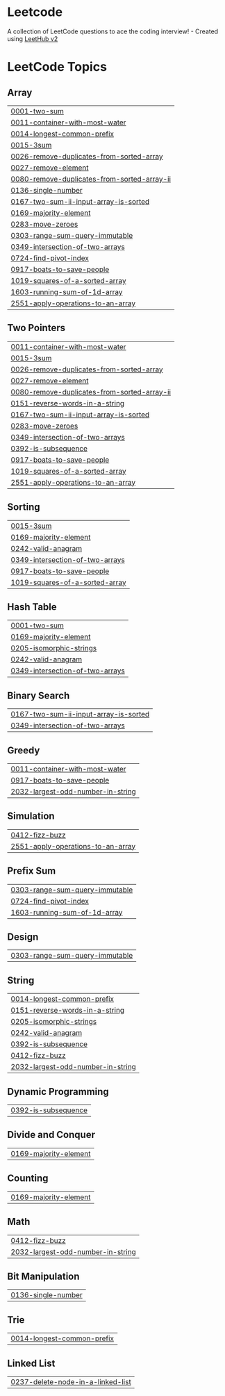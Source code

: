 # Leetcode
A collection of LeetCode questions to ace the coding interview! - Created using [LeetHub v2](https://github.com/arunbhardwaj/LeetHub-2.0)

<!---LeetCode Topics Start-->
# LeetCode Topics
## Array
|  |
| ------- |
| [0001-two-sum](https://github.com/harinii-a/Leetcode/tree/master/0001-two-sum) |
| [0011-container-with-most-water](https://github.com/harinii-a/Leetcode/tree/master/0011-container-with-most-water) |
| [0014-longest-common-prefix](https://github.com/harinii-a/Leetcode/tree/master/0014-longest-common-prefix) |
| [0015-3sum](https://github.com/harinii-a/Leetcode/tree/master/0015-3sum) |
| [0026-remove-duplicates-from-sorted-array](https://github.com/harinii-a/Leetcode/tree/master/0026-remove-duplicates-from-sorted-array) |
| [0027-remove-element](https://github.com/harinii-a/Leetcode/tree/master/0027-remove-element) |
| [0080-remove-duplicates-from-sorted-array-ii](https://github.com/harinii-a/Leetcode/tree/master/0080-remove-duplicates-from-sorted-array-ii) |
| [0136-single-number](https://github.com/harinii-a/Leetcode/tree/master/0136-single-number) |
| [0167-two-sum-ii-input-array-is-sorted](https://github.com/harinii-a/Leetcode/tree/master/0167-two-sum-ii-input-array-is-sorted) |
| [0169-majority-element](https://github.com/harinii-a/Leetcode/tree/master/0169-majority-element) |
| [0283-move-zeroes](https://github.com/harinii-a/Leetcode/tree/master/0283-move-zeroes) |
| [0303-range-sum-query-immutable](https://github.com/harinii-a/Leetcode/tree/master/0303-range-sum-query-immutable) |
| [0349-intersection-of-two-arrays](https://github.com/harinii-a/Leetcode/tree/master/0349-intersection-of-two-arrays) |
| [0724-find-pivot-index](https://github.com/harinii-a/Leetcode/tree/master/0724-find-pivot-index) |
| [0917-boats-to-save-people](https://github.com/harinii-a/Leetcode/tree/master/0917-boats-to-save-people) |
| [1019-squares-of-a-sorted-array](https://github.com/harinii-a/Leetcode/tree/master/1019-squares-of-a-sorted-array) |
| [1603-running-sum-of-1d-array](https://github.com/harinii-a/Leetcode/tree/master/1603-running-sum-of-1d-array) |
| [2551-apply-operations-to-an-array](https://github.com/harinii-a/Leetcode/tree/master/2551-apply-operations-to-an-array) |
## Two Pointers
|  |
| ------- |
| [0011-container-with-most-water](https://github.com/harinii-a/Leetcode/tree/master/0011-container-with-most-water) |
| [0015-3sum](https://github.com/harinii-a/Leetcode/tree/master/0015-3sum) |
| [0026-remove-duplicates-from-sorted-array](https://github.com/harinii-a/Leetcode/tree/master/0026-remove-duplicates-from-sorted-array) |
| [0027-remove-element](https://github.com/harinii-a/Leetcode/tree/master/0027-remove-element) |
| [0080-remove-duplicates-from-sorted-array-ii](https://github.com/harinii-a/Leetcode/tree/master/0080-remove-duplicates-from-sorted-array-ii) |
| [0151-reverse-words-in-a-string](https://github.com/harinii-a/Leetcode/tree/master/0151-reverse-words-in-a-string) |
| [0167-two-sum-ii-input-array-is-sorted](https://github.com/harinii-a/Leetcode/tree/master/0167-two-sum-ii-input-array-is-sorted) |
| [0283-move-zeroes](https://github.com/harinii-a/Leetcode/tree/master/0283-move-zeroes) |
| [0349-intersection-of-two-arrays](https://github.com/harinii-a/Leetcode/tree/master/0349-intersection-of-two-arrays) |
| [0392-is-subsequence](https://github.com/harinii-a/Leetcode/tree/master/0392-is-subsequence) |
| [0917-boats-to-save-people](https://github.com/harinii-a/Leetcode/tree/master/0917-boats-to-save-people) |
| [1019-squares-of-a-sorted-array](https://github.com/harinii-a/Leetcode/tree/master/1019-squares-of-a-sorted-array) |
| [2551-apply-operations-to-an-array](https://github.com/harinii-a/Leetcode/tree/master/2551-apply-operations-to-an-array) |
## Sorting
|  |
| ------- |
| [0015-3sum](https://github.com/harinii-a/Leetcode/tree/master/0015-3sum) |
| [0169-majority-element](https://github.com/harinii-a/Leetcode/tree/master/0169-majority-element) |
| [0242-valid-anagram](https://github.com/harinii-a/Leetcode/tree/master/0242-valid-anagram) |
| [0349-intersection-of-two-arrays](https://github.com/harinii-a/Leetcode/tree/master/0349-intersection-of-two-arrays) |
| [0917-boats-to-save-people](https://github.com/harinii-a/Leetcode/tree/master/0917-boats-to-save-people) |
| [1019-squares-of-a-sorted-array](https://github.com/harinii-a/Leetcode/tree/master/1019-squares-of-a-sorted-array) |
## Hash Table
|  |
| ------- |
| [0001-two-sum](https://github.com/harinii-a/Leetcode/tree/master/0001-two-sum) |
| [0169-majority-element](https://github.com/harinii-a/Leetcode/tree/master/0169-majority-element) |
| [0205-isomorphic-strings](https://github.com/harinii-a/Leetcode/tree/master/0205-isomorphic-strings) |
| [0242-valid-anagram](https://github.com/harinii-a/Leetcode/tree/master/0242-valid-anagram) |
| [0349-intersection-of-two-arrays](https://github.com/harinii-a/Leetcode/tree/master/0349-intersection-of-two-arrays) |
## Binary Search
|  |
| ------- |
| [0167-two-sum-ii-input-array-is-sorted](https://github.com/harinii-a/Leetcode/tree/master/0167-two-sum-ii-input-array-is-sorted) |
| [0349-intersection-of-two-arrays](https://github.com/harinii-a/Leetcode/tree/master/0349-intersection-of-two-arrays) |
## Greedy
|  |
| ------- |
| [0011-container-with-most-water](https://github.com/harinii-a/Leetcode/tree/master/0011-container-with-most-water) |
| [0917-boats-to-save-people](https://github.com/harinii-a/Leetcode/tree/master/0917-boats-to-save-people) |
| [2032-largest-odd-number-in-string](https://github.com/harinii-a/Leetcode/tree/master/2032-largest-odd-number-in-string) |
## Simulation
|  |
| ------- |
| [0412-fizz-buzz](https://github.com/harinii-a/Leetcode/tree/master/0412-fizz-buzz) |
| [2551-apply-operations-to-an-array](https://github.com/harinii-a/Leetcode/tree/master/2551-apply-operations-to-an-array) |
## Prefix Sum
|  |
| ------- |
| [0303-range-sum-query-immutable](https://github.com/harinii-a/Leetcode/tree/master/0303-range-sum-query-immutable) |
| [0724-find-pivot-index](https://github.com/harinii-a/Leetcode/tree/master/0724-find-pivot-index) |
| [1603-running-sum-of-1d-array](https://github.com/harinii-a/Leetcode/tree/master/1603-running-sum-of-1d-array) |
## Design
|  |
| ------- |
| [0303-range-sum-query-immutable](https://github.com/harinii-a/Leetcode/tree/master/0303-range-sum-query-immutable) |
## String
|  |
| ------- |
| [0014-longest-common-prefix](https://github.com/harinii-a/Leetcode/tree/master/0014-longest-common-prefix) |
| [0151-reverse-words-in-a-string](https://github.com/harinii-a/Leetcode/tree/master/0151-reverse-words-in-a-string) |
| [0205-isomorphic-strings](https://github.com/harinii-a/Leetcode/tree/master/0205-isomorphic-strings) |
| [0242-valid-anagram](https://github.com/harinii-a/Leetcode/tree/master/0242-valid-anagram) |
| [0392-is-subsequence](https://github.com/harinii-a/Leetcode/tree/master/0392-is-subsequence) |
| [0412-fizz-buzz](https://github.com/harinii-a/Leetcode/tree/master/0412-fizz-buzz) |
| [2032-largest-odd-number-in-string](https://github.com/harinii-a/Leetcode/tree/master/2032-largest-odd-number-in-string) |
## Dynamic Programming
|  |
| ------- |
| [0392-is-subsequence](https://github.com/harinii-a/Leetcode/tree/master/0392-is-subsequence) |
## Divide and Conquer
|  |
| ------- |
| [0169-majority-element](https://github.com/harinii-a/Leetcode/tree/master/0169-majority-element) |
## Counting
|  |
| ------- |
| [0169-majority-element](https://github.com/harinii-a/Leetcode/tree/master/0169-majority-element) |
## Math
|  |
| ------- |
| [0412-fizz-buzz](https://github.com/harinii-a/Leetcode/tree/master/0412-fizz-buzz) |
| [2032-largest-odd-number-in-string](https://github.com/harinii-a/Leetcode/tree/master/2032-largest-odd-number-in-string) |
## Bit Manipulation
|  |
| ------- |
| [0136-single-number](https://github.com/harinii-a/Leetcode/tree/master/0136-single-number) |
## Trie
|  |
| ------- |
| [0014-longest-common-prefix](https://github.com/harinii-a/Leetcode/tree/master/0014-longest-common-prefix) |
## Linked List
|  |
| ------- |
| [0237-delete-node-in-a-linked-list](https://github.com/harinii-a/Leetcode/tree/master/0237-delete-node-in-a-linked-list) |
<!---LeetCode Topics End-->